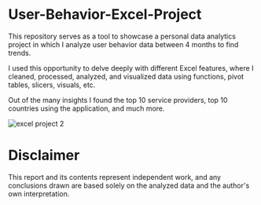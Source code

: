 # User-Behavior-Excel-Project

This repository serves as a tool to showcase a personal data analytics project in which I analyze user behavior data between 4 months to find trends.

I used this opportunity to delve deeply with different Excel features, where I cleaned, processed, analyzed, and visualized data using functions, pivot tables, slicers, visuals, etc.

Out of the many insights I found the top 10 service providers, top 10 countries using the application, and much more.

![excel project 2](https://github.com/Omranhariri/User-Behavior--Excel--Project/assets/158753193/e735a9b4-b526-45c5-8bd6-2581c04cf19f)

# Disclaimer

This report and its contents represent independent work, and any conclusions drawn are based solely on the analyzed data and the author's own interpretation.
